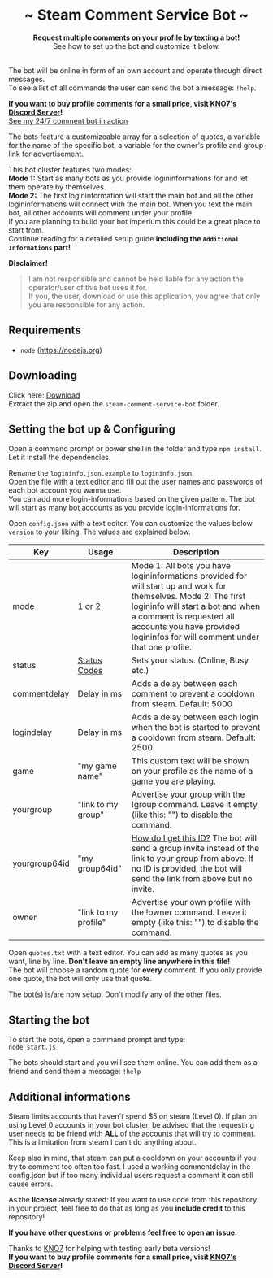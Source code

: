 <div align="center">
	<h1 align="center">~ Steam Comment Service Bot ~</h1>
	<strong>Request multiple comments on your profile by texting a bot!</strong><br />See how to set up the bot and customize it below.<br /><br />
</div>

The bot will be online in form of an own account and operate through direct messages.  
To see a list of all commands the user can send the bot a message: `!help`.  

**If you want to buy profile comments for a small price, visit [KNO7's Discord Server](https://discordapp.com/invite/ZraK7qR)!**  
[See my 24/7 comment bot in action](https://steamcommunity.com/id/3urobeatscommentbot)  

The bots feature a customizeable array for a selection of quotes, a variable for the name of the specific bot, a variable for the owner's profile and group link for advertisement.  
 
This bot cluster features two modes:  
**Mode 1:** Start as many bots as you provide logininformations for and let them operate by themselves.  
**Mode 2:** The first logininformation will start the main bot and all the other logininformations will connect with the main bot. When you text the main bot, all other accounts will comment under your profile.  
If you are planning to build your bot imperium this could be a great place to start from.  
Continue reading for a detailed setup guide **including the `Additional Informations` part!**  

**Disclaimer!** 
>I am not responsible and cannot be held liable for any action the operator/user of this bot uses it for.  
If you, the user, download or use this application, you agree that only you are responsible for any action.  

## Requirements

- `node` (https://nodejs.org)

## Downloading

Click here: [Download](https://github.com/HerrEurobeat/steam-bots/archive/master.zip)  
Extract the zip and open the `steam-comment-service-bot` folder.

## Setting the bot up & Configuring

Open a command prompt or power shell in the folder and type `npm install`. Let it install the dependencies.  

Rename the `logininfo.json.example` to `logininfo.json`.  
Open the file with a text editor and fill out the user names and passwords of each bot account you wanna use.  
You can add more login-informations based on the given pattern. The bot will start as many bot accounts as you provide login-informations for.  

Open `config.json` with a text editor. You can customize the values below `version` to your liking. The values are explained below.  

| Key           | Usage            | Description  |
| ------------- | ---------------- | ----- |
| mode          | 1 or 2           | Mode 1: All bots you have logininformations provided for will start up and work for themselves. Mode 2: The first logininfo will start a bot and when a comment is requested all accounts you have provided logininfos for will comment under that one profile. |
| status        | [Status Codes](https://github.com/DoctorMcKay/node-steam-user/blob/master/enums/EPersonaState.js) | Sets your status. (Online, Busy etc.) |
| commentdelay  | Delay in ms | Adds a delay between each comment to prevent a cooldown from steam. Default: 5000
| logindelay    | Delay in ms | Adds a delay between each login when the bot is started to prevent a cooldown from steam. Default: 2500 
| game          | "my game name" | This custom text will be shown on your profile as the name of a game you are playing. |
| yourgroup     | "link to my group" | Advertise your group with the !group command. Leave it empty (like this: "") to disable the command. |
| yourgroup64id | "my group64id" | [How do I get this ID?](https://steamcommunity.com/sharedfiles/filedetails/?id=1344514370) The bot will send a group invite instead of the link to your group from above. If no ID is provided, the bot will send the link from above but no invite. |
| owner         | "link to my profile" | Advertise your own profile with the !owner command. Leave it empty (like this: "") to disable the command. |


Open `quotes.txt` with a text editor. You can add as many quotes as you want, line by line. **Don't leave an empty line anywhere in this file!**  
The bot will choose a random quote for **every** comment. If you only provide one quote, the bot will only use that quote.  

The bot(s) is/are now setup. Don't modify any of the other files.   

## Starting the bot

To start the bots, open a command prompt and type:    
`node start.js`  

The bots should start and you will see them online. You can add them as a friend and send them a message: `!help`  

## Additional informations

Steam limits accounts that haven't spend $5 on steam (Level 0). If plan on using Level 0 accounts in your bot cluster, be advised that the requesting user needs to be friend with **ALL** of the accounts that will try to comment.  
This is a limitation from steam I can't do anything about.  

Keep also in mind, that steam can put a cooldown on your accounts if you try to comment too often too fast. I used a working commentdelay in the config.json but if too many individual users request a comment it can still cause errors.  

As the **license** already stated: If you want to use code from this repository in your project, feel free to do that as long as you **include credit** to this repository!  

**If you have other questions or problems feel free to open an issue.**  

Thanks to [KNO7](https://steamcommunity.com/id/KN07Gaming/) for helping with testing early beta versions!  
**If you want to buy profile comments for a small price, visit [KNO7's Discord Server](https://discordapp.com/invite/ZraK7qR)!**  